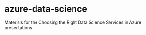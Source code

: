 # azure-data-science
Materials for the Choosing the Right Data Science Services in Azure presentations

